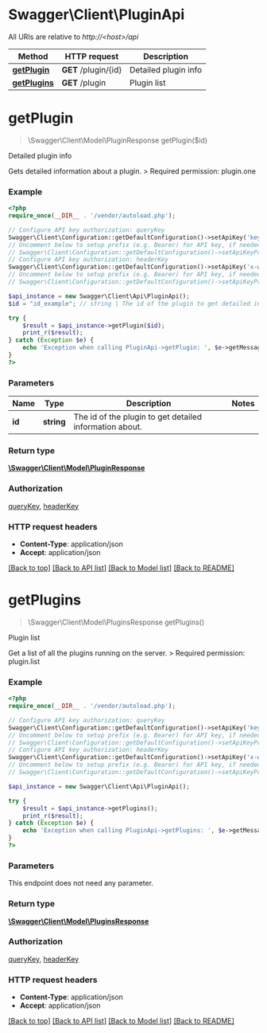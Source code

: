# Swagger\Client\PluginApi

All URIs are relative to *http://&lt;host&gt;/api*

Method | HTTP request | Description
------------- | ------------- | -------------
[**getPlugin**](PluginApi.md#getPlugin) | **GET** /plugin/{id} | Detailed plugin info
[**getPlugins**](PluginApi.md#getPlugins) | **GET** /plugin | Plugin list


# **getPlugin**
> \Swagger\Client\Model\PluginResponse getPlugin($id)

Detailed plugin info

Gets detailed information about a plugin.  > Required permission: plugin.one

### Example
```php
<?php
require_once(__DIR__ . '/vendor/autoload.php');

// Configure API key authorization: queryKey
Swagger\Client\Configuration::getDefaultConfiguration()->setApiKey('key', 'YOUR_API_KEY');
// Uncomment below to setup prefix (e.g. Bearer) for API key, if needed
// Swagger\Client\Configuration::getDefaultConfiguration()->setApiKeyPrefix('key', 'Bearer');
// Configure API key authorization: headerKey
Swagger\Client\Configuration::getDefaultConfiguration()->setApiKey('x-webapi-key', 'YOUR_API_KEY');
// Uncomment below to setup prefix (e.g. Bearer) for API key, if needed
// Swagger\Client\Configuration::getDefaultConfiguration()->setApiKeyPrefix('x-webapi-key', 'Bearer');

$api_instance = new Swagger\Client\Api\PluginApi();
$id = "id_example"; // string | The id of the plugin to get detailed information about.

try {
    $result = $api_instance->getPlugin($id);
    print_r($result);
} catch (Exception $e) {
    echo 'Exception when calling PluginApi->getPlugin: ', $e->getMessage(), PHP_EOL;
}
?>
```

### Parameters

Name | Type | Description  | Notes
------------- | ------------- | ------------- | -------------
 **id** | **string**| The id of the plugin to get detailed information about. |

### Return type

[**\Swagger\Client\Model\PluginResponse**](../Model/PluginResponse.md)

### Authorization

[queryKey](../../README.md#queryKey), [headerKey](../../README.md#headerKey)

### HTTP request headers

 - **Content-Type**: application/json
 - **Accept**: application/json

[[Back to top]](#) [[Back to API list]](../../README.md#documentation-for-api-endpoints) [[Back to Model list]](../../README.md#documentation-for-models) [[Back to README]](../../README.md)

# **getPlugins**
> \Swagger\Client\Model\PluginsResponse getPlugins()

Plugin list

Get a list of all the plugins running on the server.  > Required permission: plugin.list

### Example
```php
<?php
require_once(__DIR__ . '/vendor/autoload.php');

// Configure API key authorization: queryKey
Swagger\Client\Configuration::getDefaultConfiguration()->setApiKey('key', 'YOUR_API_KEY');
// Uncomment below to setup prefix (e.g. Bearer) for API key, if needed
// Swagger\Client\Configuration::getDefaultConfiguration()->setApiKeyPrefix('key', 'Bearer');
// Configure API key authorization: headerKey
Swagger\Client\Configuration::getDefaultConfiguration()->setApiKey('x-webapi-key', 'YOUR_API_KEY');
// Uncomment below to setup prefix (e.g. Bearer) for API key, if needed
// Swagger\Client\Configuration::getDefaultConfiguration()->setApiKeyPrefix('x-webapi-key', 'Bearer');

$api_instance = new Swagger\Client\Api\PluginApi();

try {
    $result = $api_instance->getPlugins();
    print_r($result);
} catch (Exception $e) {
    echo 'Exception when calling PluginApi->getPlugins: ', $e->getMessage(), PHP_EOL;
}
?>
```

### Parameters
This endpoint does not need any parameter.

### Return type

[**\Swagger\Client\Model\PluginsResponse**](../Model/PluginsResponse.md)

### Authorization

[queryKey](../../README.md#queryKey), [headerKey](../../README.md#headerKey)

### HTTP request headers

 - **Content-Type**: application/json
 - **Accept**: application/json

[[Back to top]](#) [[Back to API list]](../../README.md#documentation-for-api-endpoints) [[Back to Model list]](../../README.md#documentation-for-models) [[Back to README]](../../README.md)

